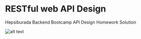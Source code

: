 # RESTful web API Design
Hepsiburada Backend Bootcamp API Design Homework Solution

![alt text](https://i.ibb.co/BKhBzs2/Screen-Shot-2021-09-28-at-13-31-40.png)

